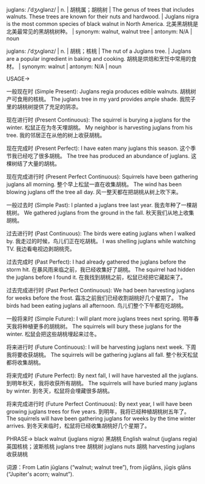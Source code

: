 juglans: /ˈdʒʌɡlənz/ | n. | 胡桃属；胡桃树 |  The genus of trees that includes walnuts. These trees are known for their nuts and hardwood. |  Juglans nigra is the most common species of black walnut in North America.  北美黑胡桃是北美最常见的黑胡桃树种。 | synonym: walnut, walnut tree | antonym: N/A | noun


juglans: /ˈdʒʌɡlənz/ | n. | 胡桃；核桃 | The nut of a Juglans tree. |  Juglans are a popular ingredient in baking and cooking. 胡桃是烘焙和烹饪中常用的食材。 | synonym: walnut | antonym: N/A | noun


USAGE->

一般现在时 (Simple Present):
Juglans regia produces edible walnuts.  胡桃树产可食用的核桃。
The juglans tree in my yard provides ample shade. 我院子里的胡桃树提供了充足的阴凉。

现在进行时 (Present Continuous):
The squirrel is burying a juglans for the winter. 松鼠正在为冬天埋胡桃。
My neighbor is harvesting juglans from his tree. 我的邻居正在从他的树上收获胡桃。


现在完成时 (Present Perfect):
I have eaten many juglans this season.  这个季节我已经吃了很多胡桃。
The tree has produced an abundance of juglans. 这棵树结了大量的胡桃。

现在完成进行时 (Present Perfect Continuous):
Squirrels have been gathering juglans all morning.  整个早上松鼠一直在收集胡桃。
The wind has been blowing juglans off the tree all day.  风一整天都在把胡桃从树上吹下来。

一般过去时 (Simple Past):
I planted a juglans tree last year. 我去年种了一棵胡桃树。
We gathered juglans from the ground in the fall. 秋天我们从地上收集胡桃。


过去进行时 (Past Continuous):
The birds were eating juglans when I walked by.  我走过的时候，鸟儿们正在吃胡桃。
I was shelling juglans while watching TV. 我边看电视边剥胡桃壳。

过去完成时 (Past Perfect):
I had already gathered the juglans before the storm hit.  在暴风雨来临之前，我已经收集好了胡桃。
The squirrel had hidden the juglans before I found it. 在我找到胡桃之前，松鼠已经把它藏起来了。

过去完成进行时 (Past Perfect Continuous):
We had been harvesting juglans for weeks before the frost. 霜冻之前我们已经收割胡桃好几个星期了。
The birds had been eating juglans all afternoon.  鸟儿们整个下午都在吃胡桃。

一般将来时 (Simple Future):
I will plant more juglans trees next spring.  明年春天我将种植更多的胡桃树。
The squirrels will bury these juglans for the winter.  松鼠会把这些胡桃埋起来过冬。

将来进行时 (Future Continuous):
I will be harvesting juglans next week. 下周我将要收获胡桃。
The squirrels will be gathering juglans all fall.  整个秋天松鼠都将收集胡桃。

将来完成时 (Future Perfect):
By next fall, I will have harvested all the juglans.  到明年秋天，我将收获所有胡桃。
The squirrels will have buried many juglans by winter. 到冬天，松鼠将会埋藏很多胡桃。

将来完成进行时 (Future Perfect Continuous):
By next year, I will have been growing juglans trees for five years. 到明年，我将已经种植胡桃树五年了。
The squirrels will have been gathering juglans for weeks by the time winter arrives. 到冬天来临时，松鼠将已经收集胡桃好几个星期了。

PHRASE->
black walnut (juglans nigra)  黑胡桃
English walnut (juglans regia)  英国核桃；波斯核桃
juglans tree 胡桃树
juglans nuts 胡桃
harvesting juglans 收获胡桃


词源：From Latin jūglans (“walnut; walnut tree”), from jūglāns, jūgis glāns (“Jupiter's acorn; walnut”).